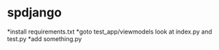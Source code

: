 # spdjango
*install requirements.txt
*goto test_app/viewmodels look at index.py and test.py 
*add something.py
